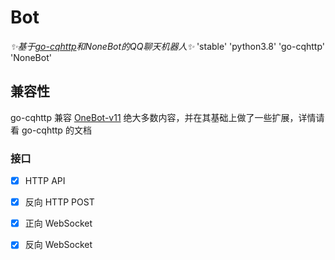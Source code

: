 # Bot
_✨基于[go-cqhttp](https://github.com/Mrs4s/go-cqhttp)和NoneBot的QQ聊天机器人✨_
'stable' 'python3.8' 'go-cqhttp' 'NoneBot'
## 兼容性
go-cqhttp 兼容 [OneBot-v11](https://github.com/botuniverse/onebot-11) 绝大多数内容，并在其基础上做了一些扩展，详情请看 go-cqhttp 的文档
### 接口

- [x] HTTP API
- [x] 反向 HTTP POST
- [x] 正向 WebSocket
- [x] 反向 WebSocket

